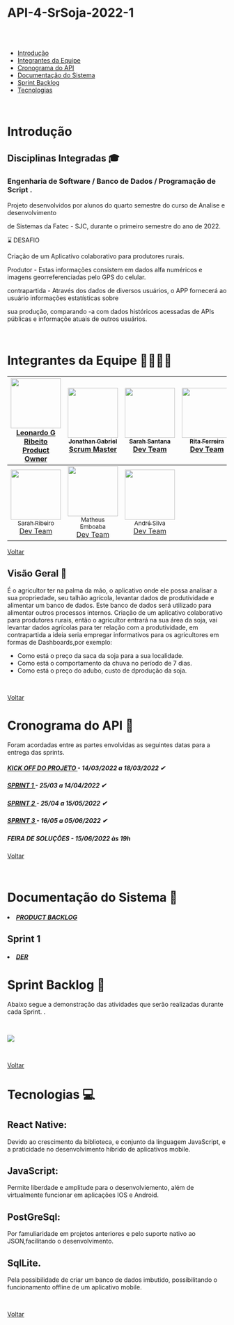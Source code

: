 
# API-4-SrSoja-2022-1
 
 <br/>
 <br id="topo">

- [Introdução](#Introdução)
- [Integrantes da Equipe](#IntegrantesdaEquipe)
- [Cronograma do API](#CronogramadoAPI)
- [Documentação do Sistema](#Documentacao)
- [Sprint Backlog](#SprintBacklog)
- [Tecnologias](#Tecnologias)


 <br/>

# Introdução <a name = "Introdução"></a>

## Disciplinas Integradas 🎓

### Engenharia de Software / Banco de Dados / Programação de Script .

Projeto desenvolvidos por alunos do quarto semestre do curso de Analise e desenvolvimento

de Sistemas da Fatec - SJC, durante o primeiro semestre do ano de 2022.



 ⌛ DESAFIO   

 Criação de um Aplicativo colaborativo para produtores rurais.

Produtor - Estas informações consistem em dados alfa numéricos e imagens georreferenciadas pelo GPS do celular.

contrapartida - Através dos dados de diversos usuários, o APP fornecerá ao usuário informações estatísticas sobre

sua produção, comparando -a com dados históricos acessadas de APIs públicas e informaçõe atuais de outros usuários.

 <br/>

 # Integrantes da Equipe 👩‍💻👨‍💻 <a name = "IntegrantesdaEquipe"></a>

[<img src="https://i.imgur.com/xfMfApD.png" width=115 > <br> <sub> <a href="https://github.com/Leo0256">Leonardo G Ribeito </a><br><a href="https://www.linkedin.com/uas/login?session_redirect=https%3A%2F%2Fwww.linkedin.com%2Fm%2Fin%2Fleonardo-gustavo-ribeiro-ba23831b6">Product Owner </a><br></sub>](https://github.com/Leo0256)  | [<img src="https://i.imgur.com/8Q01H2e.png" width=115 ><br><sub> Jonathan Gabriel</a><br><a href="https://www.linkedin.com/in/jonathan-gabriel-"> Scrum Master</a><br> </sub>](https://github.com/Jonathan-Assis) |[<img src="https://i.imgur.com/zpP2jTR.png" width=115 ><br><sub> Sarah Santana </a><br><a href="https://www.linkedin.com/in/sarah-santana-843394200">Dev Team</a><br></sub>](https://github.com/Sarah781)| [<img src="https://i.imgur.com/kEh4Dqy.png" width=115 ><br><sub> Rita Ferreira </a><br><a href="https://www.linkedin.com/in/rita-ferreira-894ba1200">Dev Team </a></sub>](https://github.com/ferreirarita) |
| :---: | :---: | :---:| :---:| 
[<img src="https://i.imgur.com/vYxIr1Y.png" width=115 > <br> <sub> Sarah Ribeiro</a><br><a href="https://www.linkedin.com/in/sarah-ribeiro-494000196/"> Dev Team</a> <br> </sub>](https://github.com/Sarah6197) | [<img src="https://i.imgur.com/pl2eIJX.png" width=115 > <br> <sub> Matheus Emboaba </a><br><a href="https://www.linkedin.com/in/matheus-emboaba-a21970236">Dev Team</a> <br> </sub>](https://github.com/MatheusEmboabaTeteu) | [<img src="https://i.imgur.com/D3R6HlJ.png" width=115 > <br> <sub> André Silva </a><br><a href="https://www.linkedin.com/in/andr%C3%A9-silva-63a4621ba/">Dev Team </a>  </sub>](https://github.com/AndreSilva358) |


[Voltar](#topo)


## Visão Geral 🔎

É o agricultor ter na palma da mão, o aplicativo onde ele possa analisar a sua propriedade, seu talhão agrícola, levantar dados de 
produtividade e alimentar um banco de dados. 
Este banco de dados será utilizado  para alimentar outros processos internos.
Criação de um aplicativo colaborativo para produtores rurais, então o agricultor entrará na sua área da soja, vai levantar dados agrícolas 
para ter relação com a produtividade, em contrapartida a ideia seria empregar informativos para os agricultores em formas de Dashboards,por exemplo:

* Como está o preço da saca da soja para a sua localidade.
* Como está o comportamento da chuva no período de 7 dias.
* Como está o preço do adubo, custo de dprodução da soja. 

<br/>

[Voltar](#topo)
<br/>




# Cronograma do API 📆 <a name = "CronogramadoAPI"></a>

Foram acordadas entre as partes envolvidas as seguintes datas para a entrega das sprints.

<h5 >
   <a href='https://github.com/ferreirarita/API-4-SpyLeaf-2022-1/tree/main/Refer%C3%AAncias/KickOff'>
   KICK OFF DO PROJETO </a> - 14/03/2022 a 18/03/2022 ✔</h5>

   <h5 >
   <a href='https://github.com/ferreirarita/Aprendizagem-por-Projetos-Integrados--2022/tree/Sprint-1'>
   SPRINT 1 </a> - 25/03 a 14/04/2022 ✔</h5>

   <h5 >
   <a href='https://github.com/ferreirarita/API-4-SrSoja-2022-1/tree/Sprint-2'>
   SPRINT 2 </a> -  25/04 a 15/05/2022 ✔ </h5>
   

   <h5 >
   
  <a href='https://github.com/ferreirarita/API-4-SrSoja-2022-1/tree/Sprint3'>
  SPRINT 3 </a> - 16/05 a 05/06/2022 ✔ </h5>

   <h5 >
 
FEIRA DE SOLUÇÕES</a> - 15/06/2022 às 19h </h5>

[Voltar](#topo)

 <br/>

# Documentação do Sistema 📂 <a name = "Documentacao"></a>

  <h5 >
   <a href='https://github.com/ferreirarita/API-4-SrSoja-2022-1/blob/main/Refer%C3%AAncias/DocBackLog/Readme.md'>
   <li> PRODUCT BACKLOG</li></a> </h5>

## Sprint 1

   <h5 >
   <a href='https://github.com/ferreirarita/API-4-SpyLeaf-2022-1/tree/main/Refer%C3%AAncias/Der'>
   
   <li> DER </li></a> </h5>

   



# Sprint Backlog 📃<a name = "SprintBacklog"></a>

<h align="center"> Abaixo segue a demonstração das atividades que serão realizadas durante cada Sprint. .</h>

 <br/>

![](https://i.imgur.com/VZYuGOS.jpeg)

 <br/>


[Voltar](#topo)
 <br/>
 

# Tecnologias 💻 <a name = "Tecnologias"></a>

## React Native:

Devido ao crescimento da biblioteca, e conjunto da linguagem JavaScript, e a praticidade no desenvolvimento híbrido de aplicativos mobile.

## JavaScript:

Permite liberdade e amplitude para o desenvolviemento, além de virtualmente funcionar em aplicações IOS e Android.

## PostGreSql:

Por famuliaridade em projetos anteriores e pelo suporte nativo ao JSON,facilitando o desenvolvimento.


## SqlLite.

Pela possibilidade de criar um banco de dados imbutido, possibilitando o funcionamento offline de um aplicativo mobile.


<br/>



[Voltar](#topo)
<br/>


